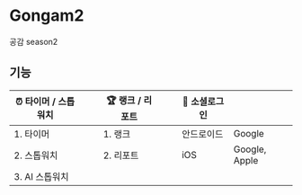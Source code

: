 # Gongam2
공감 season2
## 기능
| ⏰ 타이머 / 스톱워치 |  | | 🏆 랭크 / 리포트 |  | | 🔑 소셜로그인 |  |
|-----------------------|---|---|------------------|---|---|---------------|---|
| 1. 타이머            |   |   | 1. 랭크           |   |   | 안드로이드     | Google |
| 2. 스톱워치          |   |   | 2. 리포트         |   |   | iOS           | Google, Apple |
| 3. AI 스톱워치       |   |   |                  |   |   |               |   |

